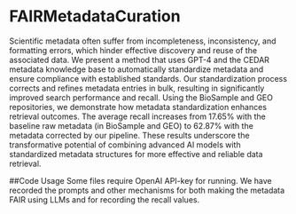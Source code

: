 # FAIRMetadataCuration

Scientific metadata often suffer from incompleteness, inconsistency, and formatting errors, which hinder effective discovery and reuse of the associated data. We present a method that uses GPT-4 and the CEDAR metadata knowledge base to automatically standardize metadata and ensure compliance with established standards. Our standardization process corrects and refines metadata entries in bulk, resulting in significantly improved search performance and recall. Using the BioSample and GEO repositories, we demonstrate how metadata standardization enhances retrieval outcomes. The average recall increases from 17.65\% with the baseline raw metadata (in BioSample and GEO) to 62.87\% with the metadata corrected by our pipeline. These results underscore the transformative potential of combining advanced AI models with standardized metadata structures for more effective and reliable data retrieval.

##Code Usage
Some files require OpenAI API-key for running. We have recorded the prompts and other mechanisms for both making the metadata FAIR using LLMs and for recording the recall values. 
